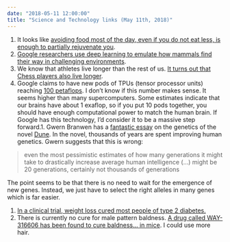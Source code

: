 ```yaml
---
date: "2018-05-11 12:00:00"
title: "Science and Technology links (May 11th, 2018)"
---
```




1. It looks like [avoiding food most of the day, even if you do not eat less, is enough to partially rejuvenate you](https://www.cell.com/cell-metabolism/fulltext/S1550-4131(18)30253-5).
1. [Google researchers use deep learning to emulate how mammals find their way in challenging environments](https://www.nature.com/articles/s41586-018-0102-6).
1. We know that athletes live longer than the rest of us. [It turns out that Chess players also live longer](http://journals.plos.org/plosone/article?id=10.1371/journal.pone.0196938).
1. Google claims to have new pods of TPUs (tensor processor units) reaching [100 petaflops](https://www.extremetech.com/extreme/269008-google-announces-8x-faster-tpu-3-0-for-ai-machine-learning). I don&rsquo;t know if this number makes sense. It seems higher than many supercomputers. Some estimates indicate that our brains have about 1 exaflop, so if you put 10 pods together, you should have enough computational power to match the human brain. If Google has this technology, I&rsquo;d consider it to be a massive step forward.1. Gwern Branwen has a [fantastic essay](https://www.gwern.net/dune#genetics-and-eugenics-in-frank-herberts-dune) on the genetics of the novel [Dune](https://www.amazon.com/Dune-Frank-Herbert-ebook/dp/B00B7NPRY8/ref=sr_1_1). In the novel, thousands of years are spent improving human genetics. Gwern suggests that this is wrong:<br/>

>even the most pessimistic estimates of how many generations it might take to drastically increase average human intelligence (&hellip;) might be 20 generations, certainly not thousands of generations


The point seems to be that there is no need to wait for the emergence of new genes. Instead, we just have to select the right alleles in many genes which is far easier.
1. [In a clinical trial, weight loss cured most people of type 2 diabetes.](https://www.thelancet.com/journals/lancet/article/PIIS0140-6736%2817%2933102-1/fulltext)
1. There is currently no cure for male pattern baldness. [A drug called WAY-316606 has been found to cure baldness&hellip; in mice](http://journals.plos.org/plosbiology/article?id=10.1371/journal.pbio.2003705). I could use more hair.


